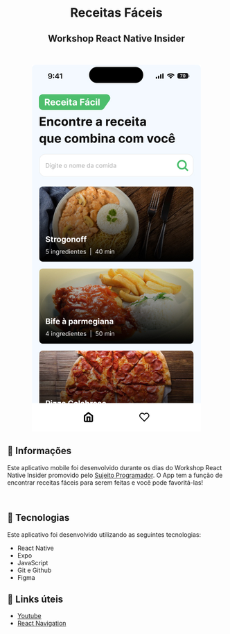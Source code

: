 <div align="center">

# Receitas Fáceis

## Workshop React Native Insider

<br>
</div>

<p align="center">
<img src=".github/preview.jpg">
</p>

## 📖 Informações

<p>
Este aplicativo mobile foi desenvolvido durante os dias do Workshop React Native Insider promovido pelo <a href="https://www.youtube.com/@Sujeitoprogramador"> Sujeito Programador</a>. O App tem a função de encontrar receitas fáceis para serem feitas e você pode favoritá-las!
</p> <br>

## 🚀 Tecnologias

Este aplicativo foi desenvolvido utilizando as seguintes tecnologias:

- React Native
- Expo
- JavaScript
- Git e Github
- Figma

## 🔗 Links úteis

- <a href="https://www.youtube.com/@Sujeitoprogramador">Youtube</a>
- <a href="https://reactnavigation.org/">React Navigation</a>
